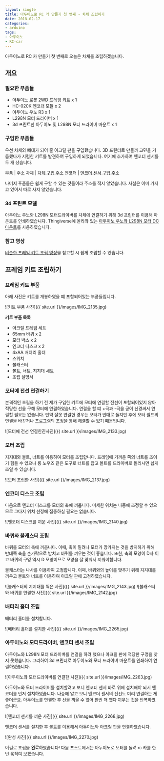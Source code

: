 ```yaml
---
layout: single
title: 아두이노로 RC 카 만들기 첫 번째 - 차체 조립하기
date: 2018-02-17
categories: 
- arduino
tags:
- 아두이노
- RC-car
---
```


아두이노로 RC 카 만들기 첫 번째로 오늘은 차체를 조립하겠습니다.

## 개요 

### 필요한 부품들

- 아두이노 로봇 2WD 프레임 키트 x 1
- HC-020K 엔코더 모듈 x 2
- 아두이노 우노 R3 x 1
- L298N 모터 드라이버 x 1
- 3d 프린트한 아두이노 및 L298N 모터 드라이버 마운트 x 1

### 구입한 부품들

우선 차체의 뼈대가 되어 줄 아크릴 판을 구입했습니다. 3D 프린터로 만들까 고민을 거듭했다가 저렴한 키트를 발견하여 구입하게 되었습니다. 여기에 추가하여 엔코더 센서를 두 개 샀습니다. 

부품 | 주소
차체 | [차체 구입 주소](http://mechasolution.com/shop/goods/goods_view.php?goodsno=329290&category=140012)
엔코더 | [엔코더 센서 구입 주소](http://mechasolution.com/shop/goods/goods_view.php?&goodsno=10657)

나머지 푸품들은 쉽게 구할 수 있는 것들이라 주소를 적지 않았습니다. 사실은 이미 가지고 있어서 따로 사지 않았습니다.

### 3d 프린트 모델

아두이노 우노와 L298N 모터드라이버를 차체에 연결하기 위해 3d 프린터를 이용해 마운트를 인쇄하였습니다. Thingiverse에 올라와 있는 [아두이노 우노와 L298N 모터 DC 마운트](https://www.thingiverse.com/thing:2182277)를 사용하였습니다.

### 참고 영상

[비슷한 프레임 키트 조립 영상](https://www.youtube.com/watch?v=p8PouSmxOQY "프레임 키트 조립 영상 (영어 주의)")을 참고할 시 쉽게 조립할 수 있습니다.

## 프레임 키트 조립하기

### 프레임 키트 부품

아래 사진은 키트를 개봉하였을 떄 포함되어있는 부품들입니다.

![키트 부품 사진]({{ site.url }}/images/IMG_2135.jpg)

**키트 부품 목록**
- 아크릴 프레임 세트
- 65mm 바퀴 x 2
- 모터 박스 x 2
- 엔코더 디스크 x 2
- 4xAA 배터리 홀더 
- 스위치
- 볼캐스터
- 볼트, 너트, 지지대 세트
- 조립 설명서

### 모터에 전선 연결하기

본격적인 조립을 하기 전 제가 구입한 키트에 모터에 연결할 전선이 포함되어있지 않아 적당한 선을 구해 모터에 연결하였습니다. 연결을 할 떄 +극과 -극을 굳이 신경써서 연결할 필요는 없습니다. 만약 잘못 연결한 경우는 모터가 반대로 돌지만 후에 모터 쉴드의 연결을 바꾸거나 프로그램의 조정을 통해 해결할 수 있기 때문입니다.

![모터에 전선 연결한진사진]({{ site.url }}/images/IMG_2133.jpg)

### 모터 조립

지지대와 볼트, 너트를 이용하여 모터를 조립합니다. 프레임에 가까운 쪽의 너트를 조이기 힘들 수 있으나 롱 노우즈 같은 도구로 너트를 잡고 볼트를 드라이버로 돌리시면 쉽게 조일 수 있습니다.

![모터 조립한 사진]({{ site.url }}/images/IMG_2137.jpg)

### 엔코더 디스크 조립

다음으로 엔코터 디스크를 모터의 축에 끼웁니다. 미세한 위치는 나중에 조정할 수 있으므로 그다지 위치 선정에 집중하실 필요는 없습니다.

![엔코더 디스크를 끼운 사진]({{ site.url }}/images/IMG_2140.jpg)

### 바퀴와 볼캐스터 조립

바퀴를 모터의 축에 끼웁니다. 이때, 축이 밀려나 모터가 망가지는 것을 방지하기 위해 반대쪽 축을 손가락으로 받치고 바퀴를 끼우는 것이 좋습니다. 또한, 축의 모양이 D자 이고 바퀴의 구멍 역시 D 모양이므로 모양을 잘 맞춰서 끼워야합니다. 
 
볼캐스터는 나사를 이용하여 고정합니다. 이때, 바퀴와의 높이를 맞추기 위해 지지대를 끼우고 볼트와 너트를 이용하여 아크릴 판에 고정하였습니다.

![볼캐스터의 지지대를 찍은 사진]({{ site.url }}/images/IMG_2143.jpg)
![볼캐스터와 바퀴를 연결한 사진]({{ site.url }}/images/IMG_2142.jpg)

### 배터리 홀더 조립

배터리 홀더를 설치합니다. 
 
![배터리 홀더를 설치한 사진]({{ site.url }}/images/IMG_2265.jpg)

### 아두이노와 모터드라이버, 엔코터 센서 조립

아두이노와 L298N 모터 드라이버를 연결을 하려 했으나 아크릴 판에 적당한 구멍을 찾지 못했습니다. 그리하여 3d 프린터로 아두이노와 모터 드라이버 마운트를 인쇄하여 연결하였습니다.

![아두이노와 모터드라이버를 연결한 사진]({{ site.url }}/images/IMG_2263.jpg)

아두이노와 모터 드라이버를 설치할려고 보니 엔코더 센서 바로 위에 설치해야 되서 엔코더를 먼저 설치하였습니다. 나중에 알고 보니 엔코더 센서의 전선도 미리 연결하는 게 좋더군요. 아두이노를 연결한 후 선을 끼울 수 없어 한번 더 뺏다 끼우는 것을 반복하였습니다.

![엔코더 센서를 끼운 사진]({{ site.url }}/images/IMG_2268.jpg)

엔코더 센서를 설치한 후 볼트를 이용해서 아두이노와 아크릴 판을 연결하였습니다.

![완성 사진]({{ site.url }}/images/IMG_2270.jpg)

이걸로 조립을 **완료**하였습니다! 다음 포스트에서는 아두이노로 모터를 돌려 rc 카를 한번 움직여 보겠습니다.